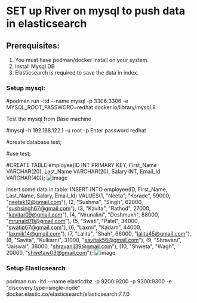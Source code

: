 <h1>SET up River on mysql to push data in elasticsearch</h1>

## Prerequisites:

1. You must have podman/docker install on your system.
2. Install Mysql DB
3. Elasticsearch is required to save the data in index.

### Setup mysql:

 #podman run -itd --name mysql -p 3306:3306 -e MYSQL_ROOT_PASSWORD=redhat docker.io/library/mysql:8 

  Test the mysql from Base machine

 #mysql -h 192.168.122.1 -u root -p
 Enter password redhat

 #create database test;

 #use test;
 
  #CREATE TABLE employee(ID INT PRIMARY KEY, First_Name VARCHAR(20), Last_Name VARCHAR(20), Salary INT, Email_Id VARCHAR(40));
  ![image](https://github.com/harshchoudhary727/rivermysql/assets/66783694/b8dcd17a-3b94-4583-bc57-658fe4188c19)


 Insert some data in table:
  INSERT INTO employee(ID, First_Name, Last_Name, Salary, Email_Id) VALUES(1, "Neeta", "Korade", 59000, "neetak12@gmail.com"), (2, "Sushma", "Singh", 62000, "sushsingh67@gmail.com"), (3, "Kavita", "Rathod", 27000, "kavitar09@gmail.com"), (4, "Mrunalini", "Deshmukh", 88000, "mrunald78@gmail.com"), (5, "Swati", "Patel", 34000, "swatip67@gmail.com"), (6, "Laxmi", "Kadam", 44000, "laxmik14@gmail.com"), (7, "Lalita", "Shah", 66000, "lalita45@gmail.com"), (8, "Savita", "Kulkarni", 31000, "savitak56@gmail.com"), (9, "Shravani", "Jaiswal", 38000, "shravanij39@gmail.com"), (10, "Shweta", "Wagh", 20000, "shwetaw03@gmail.com");
  ![image](https://github.com/harshchoudhary727/rivermysql/assets/66783694/94e0cafe-6a54-4b0c-a37c-51b1aec4b038)

 

 ### Setup Elasticsearch

 podman run -itd --name elasticdbz -p 9200:9200 -p 9300:9300 -e "discovery.type=single-node" docker.elastic.co/elasticsearch/elasticsearch:7.7.0









